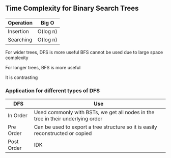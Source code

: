 ## Time Complexity for Binary Search Trees
| Operation  | Big O  |
| ------------ | ------------ |
| Insertion | O(log n) |
| Searching | O(log n) |

For wider trees, DFS is more useful
BFS cannot be used due to large space complexity

For longer trees, BFS is more useful

It is contrasting

### Application for different types of DFS
| DFS  | Use  |
| ------------ | ------------ |
| In Order | Used commonly with BSTs, we get all nodes in the tree in their underlying order |
| Pre Order | Can be used to export a tree structure so it is easily reconstructed or copied |
| Post Order | IDK |